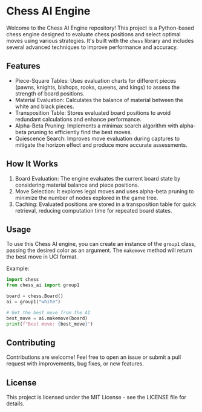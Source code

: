 # Chess AI Engine

Welcome to the Chess AI Engine repository! This project is a Python-based chess engine designed to evaluate chess positions and select optimal moves using various strategies. It's built with the `chess` library and includes several advanced techniques to improve performance and accuracy.

## Features

- Piece-Square Tables: Uses evaluation charts for different pieces (pawns, knights, bishops, rooks, queens, and kings) to assess the strength of board positions.
- Material Evaluation: Calculates the balance of material between the white and black pieces.
- Transposition Table: Stores evaluated board positions to avoid redundant calculations and enhance performance.
- Alpha-Beta Pruning: Implements a minimax search algorithm with alpha-beta pruning to efficiently find the best moves.
- Quiescence Search: Improves move evaluation during captures to mitigate the horizon effect and produce more accurate assessments.

## How It Works

1. Board Evaluation: The engine evaluates the current board state by considering material balance and piece positions.
2. Move Selection: It explores legal moves and uses alpha-beta pruning to minimize the number of nodes explored in the game tree.
3. Caching: Evaluated positions are stored in a transposition table for quick retrieval, reducing computation time for repeated board states.

## Usage

To use this Chess AI engine, you can create an instance of the `group1` class, passing the desired color as an argument. The `makemove` method will return the best move in UCI format.

Example:
```python
import chess
from chess_ai import group1

board = chess.Board()
ai = group1("white")

# Get the best move from the AI
best_move = ai.makemove(board)
print(f"Best move: {best_move}")
```

## Contributing

Contributions are welcome! Feel free to open an issue or submit a pull request with improvements, bug fixes, or new features.

## License

This project is licensed under the MIT License - see the LICENSE file for details.
